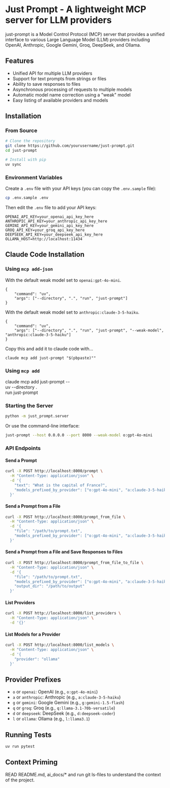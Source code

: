 # Just Prompt - A lightweight MCP server for LLM providers

just-prompt is a Model Control Protocol (MCP) server that provides a unified interface to various Large Language Model (LLM) providers including OpenAI, Anthropic, Google Gemini, Groq, DeepSeek, and Ollama.

## Features

- Unified API for multiple LLM providers
- Support for text prompts from strings or files
- Ability to save responses to files
- Asynchronous processing of requests to multiple models
- Automatic model name correction using a "weak" model
- Easy listing of available providers and models

## Installation

### From Source

```bash
# Clone the repository
git clone https://github.com/yourusername/just-prompt.git
cd just-prompt

# Install with pip
uv sync
```

### Environment Variables

Create a `.env` file with your API keys (you can copy the `.env.sample` file):

```bash
cp .env.sample .env
```

Then edit the `.env` file to add your API keys:

```
OPENAI_API_KEY=your_openai_api_key_here
ANTHROPIC_API_KEY=your_anthropic_api_key_here
GEMINI_API_KEY=your_gemini_api_key_here
GROQ_API_KEY=your_groq_api_key_here
DEEPSEEK_API_KEY=your_deepseek_api_key_here
OLLAMA_HOST=http://localhost:11434
```

## Claude Code Installation

### Using `mcp add-json`

With the default weak model set to `openai:gpt-4o-mini`.


```
{
    "command": "uv",
    "args": ["--directory", ".", "run", "just-prompt"]
}
```

With the default weak model set to `anthropic:claude-3-5-haiku`.

```
{
    "command": "uv",
    "args": ["--directory", ".", "run", "just-prompt", "--weak-model", "anthropic:claude-3-5-haiku"]
}
```

Copy this and add it to claude code with...

```
claude mcp add just-prompt "$(pbpaste)""
```


### Using `mcp add`

claude mcp add just-prompt -- \
    uv --directory . \
    run just-prompt


### Starting the Server

```bash
python -m just_prompt.server
```

Or use the command-line interface:

```bash
just-prompt --host 0.0.0.0 --port 8000 --weak-model o:gpt-4o-mini
```

### API Endpoints

#### Send a Prompt

```bash
curl -X POST http://localhost:8000/prompt \
  -H "Content-Type: application/json" \
  -d '{
    "text": "What is the capital of France?",
    "models_prefixed_by_provider": ["o:gpt-4o-mini", "a:claude-3-5-haiku"]
  }'
```

#### Send a Prompt from a File

```bash
curl -X POST http://localhost:8000/prompt_from_file \
  -H "Content-Type: application/json" \
  -d '{
    "file": "/path/to/prompt.txt",
    "models_prefixed_by_provider": ["o:gpt-4o-mini", "a:claude-3-5-haiku"]
  }'
```

#### Send a Prompt from a File and Save Responses to Files

```bash
curl -X POST http://localhost:8000/prompt_from_file_to_file \
  -H "Content-Type: application/json" \
  -d '{
    "file": "/path/to/prompt.txt",
    "models_prefixed_by_provider": ["o:gpt-4o-mini", "a:claude-3-5-haiku"],
    "output_dir": "/path/to/output"
  }'
```

#### List Providers

```bash
curl -X POST http://localhost:8000/list_providers \
  -H "Content-Type: application/json" \
  -d '{}'
```

#### List Models for a Provider

```bash
curl -X POST http://localhost:8000/list_models \
  -H "Content-Type: application/json" \
  -d '{
    "provider": "ollama"
  }'
```

## Provider Prefixes

- `o` or `openai`: OpenAI (e.g., `o:gpt-4o-mini`)
- `a` or `anthropic`: Anthropic (e.g., `a:claude-3-5-haiku`)
- `g` or `gemini`: Google Gemini (e.g., `g:gemini-1.5-flash`)
- `q` or `groq`: Groq (e.g., `q:llama-3.1-70b-versatile`)
- `d` or `deepseek`: DeepSeek (e.g., `d:deepseek-coder`)
- `l` or `ollama`: Ollama (e.g., `l:llama3.1`)

## Running Tests

```bash
uv run pytest
```

## Context Priming
READ README.md, ai_docs/* and run git ls-files to understand the context of the project.